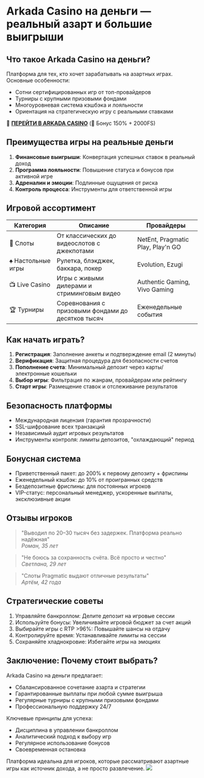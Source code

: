 # Arkada Casino на деньги — реальный азарт и большие выигрыши

## Что такое Arkada Casino на деньги?
Платформа для тех, кто хочет зарабатывать на азартных играх. Основные особенности:
- Сотни сертифицированных игр от топ-провайдеров
- Турниры с крупными призовыми фондами
- Многоуровневая система кэшбэка и лояльности
- Ориентация на стратегическую игру с реальными ставками

🎰 **[ПЕРЕЙТИ В ARKADA CASINO](https://clck.ru/3Mmm8a "ПЕРЕЙТИ В ARKADA CASINO")** (🎁 Бонус 150% + 2000FS)

## Преимущества игры на реальные деньги
1. **Финансовые выигрыши**: Конвертация успешных ставок в реальный доход
2. **Программа лояльности**: Повышение статуса и бонусов при активной игре
3. **Адреналин и эмоции**: Подлинные ощущения от риска
4. **Контроль процесса**: Инструменты для ответственной игры

## Игровой ассортимент
| Категория       | Описание                                      | Провайдеры                     |
|-----------------|-----------------------------------------------|--------------------------------|
| 🎰 Слоты        | От классических до видеослотов с джекпотами   | NetEnt, Pragmatic Play, Play'n GO |
| ♠️ Настольные игры | Рулетка, блэкджек, баккара, покер           | Evolution, Ezugi               |
| 📺 Live Casino  | Игры с живыми дилерами и стриминговым видео | Authentic Gaming, Vivo Gaming  |
| 🏆 Турниры      | Соревнования с призовыми фондами до десятков тысяч | Еженедельные события          |

## Как начать играть?
1. **Регистрация**: Заполнение анкеты и подтверждение email (2 минуты)
2. **Верификация**: Защитная процедура для безопасности счетов
3. **Пополнение счета**: Минимальный депозит через карты/электронные кошельки
4. **Выбор игры**: Фильтрация по жанрам, провайдерам или рейтингу
5. **Старт игры**: Размещение ставок и отслеживание результатов

## Безопасность платформы
- Международная лицензия (гарантия прозрачности)
- SSL-шифрование всех транзакций
- Независимый аудит игровых результатов
- Инструменты контроля: лимиты депозитов, "охлаждающий" период

## Бонусная система
- Приветственный пакет: до 200% к первому депозиту + фриспины
- Еженедельный кэшбэк: до 10% от проигранных средств
- Бездепозитные фриспины: для постоянных игроков
- VIP-статус: персональный менеджер, ускоренные выплаты, эксклюзивные акции

## Отзывы игроков
> "Выводил по 20–30 тысяч без задержек. Платформа реально надёжная"  
> *Роман, 35 лет*

> "Не боюсь за сохранность счёта. Всё просто и честно"  
> *Светлана, 29 лет*

> "Слоты Pragmatic выдают отличные результаты"  
> *Артём, 42 года*

## Стратегические советы
1. Управляйте банкроллом: Делите депозит на игровые сессии
2. Используйте бонусы: Увеличивайте игровой бюджет за счет акций
3. Выбирайте игры с RTP >96%: Повышайте шансы на отдачу
4. Контролируйте время: Устанавливайте лимиты на сессии
5. Сохраняйте хладнокровие: Избегайте игры на эмоциях

## Заключение: Почему стоит выбрать?
Arkada Casino на деньги предлагает:
- Сбалансированное сочетание азарта и стратегии
- Гарантированные выплаты при любой сумме выигрыша
- Регулярные турниры с крупными призовыми фондами
- Профессиональную поддержку 24/7

Ключевые принципы для успеха:
- Дисциплина в управлении банкроллом
- Аналитический подход к выбору игр
- Регулярное использование бонусов
- Своевременная остановка

Платформа идеальна для игроков, которые рассматривают азартные игры как источник дохода, а не просто развлечение.
[![](https://i.ibb.co/yF8tXZFh/arkada-banner.png)](https://clck.ru/3Mmm8a)
